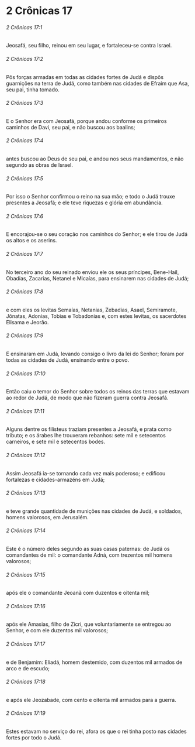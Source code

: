 # 2 Crônicas 17

###### 2 Crônicas 17:1

Jeosafá, seu filho, reinou em seu lugar, e fortaleceu-se contra Israel.

###### 2 Crônicas 17:2

Pôs forças armadas em todas as cidades fortes de Judá e dispôs guarnições na terra de Judá, como também nas cidades de Efraim que Asa, seu pai, tinha tomado.

###### 2 Crônicas 17:3

E o Senhor era com Jeosafá, porque andou conforme os primeiros caminhos de Davi, seu pai, e não buscou aos baalins;

###### 2 Crônicas 17:4

antes buscou ao Deus de seu pai, e andou nos seus mandamentos, e não segundo as obras de Israel.

###### 2 Crônicas 17:5

Por isso o Senhor confirmou o reino na sua mão; e todo o Judá trouxe presentes a Jeosafá; e ele teve riquezas e glória em abundância.

###### 2 Crônicas 17:6

E encorajou-se o seu coração nos caminhos do Senhor; e ele tirou de Judá os altos e os aserins.

###### 2 Crônicas 17:7

No terceiro ano do seu reinado enviou ele os seus príncipes, Bene-Hail, Obadias, Zacarias, Netanel e Micaías, para ensinarem nas cidades de Judá;

###### 2 Crônicas 17:8

e com eles os levitas Semaías, Netanias, Zebadias, Asael, Semiramote, Jônatas, Adonias, Tobias e Tobadonias e, com estes levitas, os sacerdotes Elisama e Jeorão.

###### 2 Crônicas 17:9

E ensinaram em Judá, levando consigo o livro da lei do Senhor; foram por todas as cidades de Judá, ensinando entre o povo.

###### 2 Crônicas 17:10

Então caiu o temor do Senhor sobre todos os reinos das terras que estavam ao redor de Judá, de modo que não fizeram guerra contra Jeosafá.

###### 2 Crônicas 17:11

Alguns dentre os filisteus traziam presentes a Jeosafá, e prata como tributo; e os árabes lhe trouxeram rebanhos: sete mil e setecentos carneiros, e sete mil e setecentos bodes.

###### 2 Crônicas 17:12

Assim Jeosafá ia-se tornando cada vez mais poderoso; e edificou fortalezas e cidades-armazéns em Judá;

###### 2 Crônicas 17:13

e teve grande quantidade de munições nas cidades de Judá, e soldados, homens valorosos, em Jerusalém.

###### 2 Crônicas 17:14

Este é o número deles segundo as suas casas paternas: de Judá os comandantes de mil: o comandante Adná, com trezentos mil homens valorosos;

###### 2 Crônicas 17:15

após ele o comandante Jeoanã com duzentos e oitenta mil;

###### 2 Crônicas 17:16

após ele Amasias, filho de Zicri, que voluntariamente se entregou ao Senhor, e com ele duzentos mil valorosos;

###### 2 Crônicas 17:17

e de Benjamim: Eliadá, homem destemido, com duzentos mil armados de arco e de escudo;

###### 2 Crônicas 17:18

e após ele Jeozabade, com cento e oitenta mil armados para a guerra.

###### 2 Crônicas 17:19

Estes estavam no serviço do rei, afora os que o rei tinha posto nas cidades fortes por todo o Judá.

